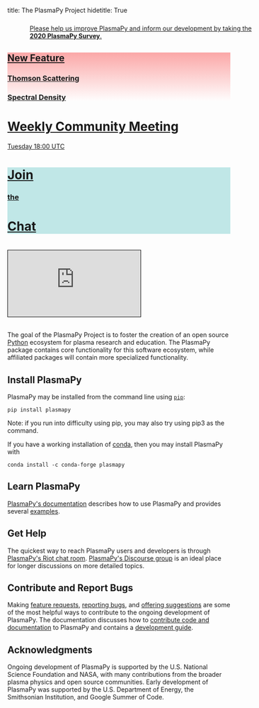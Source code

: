 title: The PlasmaPy Project
hidetitle: True

<!-- Survey Card -->
<div class="feature-row" style="margin: 24px 0">
    <div class="feature-column" style="width: 100%; padding: 0 10%">
        <a class="feature-link" href="https://docs.google.com/forms/d/e/1FAIpQLSeug7Wg1wWZdO10qV1X6dsOq1hn7kq3x8EXoDDjNYZ74ncuug/viewform">
        <div class="feature-card feature-card-banner">
            <div>
                Please help us improve PlasmaPy and inform our development by 
                taking the <b>2020 PlasmaPy Survey</b>.
            </div>
        </div>
        </a>
    </div>
</div>

<!-- Feature Cards -->
<div class="feature-row">
    <!-- Feature 1 -->
    <div class="feature-column">
        <a class="feature-link" href="https://docs.plasmapy.org/en/latest/notebooks/thomson.html">
        <div class="feature-card" 
              style="background-image: linear-gradient(rgba(249, 96, 96, 0.55),
                                       rgba(255, 255, 255, 0.7)), 
                                       url('/images/features/thomson_spectral_density.png')">
            <div>
                <h2>New Feature</h2>
                <h3>Thomson Scattering</h3>
                <h3>Spectral Density</h3>
            </div>
        </div>
        </a>
    </div>
    <!-- Feature 2 -->
    <div class="feature-column">
        <a class="feature-link" href="meetings/weekly">
        <div class="feature-card">
            <div>
                <h1>Weekly Community Meeting</h1>
                Tuesday 18:00 UTC
            </div>
        </div>
        </a>
    </div>
    <!-- Feature 3 -->
    <div class="feature-column">
        <a class="feature-link" href="https://riot.im/app/#/room/#plasmapy:openastronomy.org">
        <div class="feature-card" 
              style="background-image: linear-gradient(rgba(255, 255, 255, 0.5), 
                                       rgba(255, 255, 255, 0.5)), 
                                       none; 
                     background-color: #80cece">
            <div>
                <h1>Join</h1>
                <h3>the</h3>
                <h1>Chat</h1>
            </div>
        </div>
        </a>
    </div>
</div>

<br>

<!-- YouTube Video-->
<div class="aspect-ratio-80pc">
    <iframe src="https://www.youtube-nocookie.com/embed/E8RwQF5wcXM"
            style="border: 1px solid black"
            frameborder="0" 
            allow="accelerometer; autoplay; encrypted-media; gyroscope; picture-in-picture"
            allowfullscreen>
    </iframe>
</div>

<br/>

The goal of the PlasmaPy Project is to foster the creation of an open source [Python](https://www.python.org/) ecosystem for plasma research and education.  The PlasmaPy package contains core functionality for this software ecosystem, while affiliated packages will contain more specialized functionality.

## Install PlasmaPy

PlasmaPy may be installed from the command line using [`pip`](https://pip.pypa.io/en/stable/):

```shell
pip install plasmapy
```

Note: if you run into difficulty using pip, you may also try using pip3 as the command.

If you have a working installation of [conda](https://docs.conda.io/en/latest/), then you may install PlasmaPy with

```shell
conda install -c conda-forge plasmapy
```

## Learn PlasmaPy

[PlasmaPy's documentation](http://docs.plasmapy.org/en/latest) describes how to use PlasmaPy and provides several [examples](http://docs.plasmapy.org/en/latest/auto_examples/index.html). 

## Get Help

The quickest way to reach PlasmaPy users and developers is through [PlasmaPy's Riot chat room](https://riot.im/app/#/room/#plasmapy:openastronomy.org).  [PlasmaPy's Discourse group](https://plasmapy.discourse.group/) is an ideal place for longer discussions on more detailed topics.

## Contribute and Report Bugs

Making [feature requests](https://github.com/PlasmaPy/PlasmaPy/issues/new?template=Feature_request.md), [reporting bugs](https://github.com/PlasmaPy/PlasmaPy/issues/new?template=Bug_report.md), and [offering suggestions](https://docs.google.com/forms/d/e/1FAIpQLSdT3O5iHZrLJRuavFyzoR23PGy0Prfzx2SQOcwJGWtvHyT2lw/viewform) are some of the most helpful ways to contribute to the ongoing development of PlasmaPy.  The documentation discusses how to [contribute code and documentation](http://docs.plasmapy.org/en/latest/CONTRIBUTING.html) to PlasmaPy and contains a [development guide](http://docs.plasmapy.org/en/latest/development/index.html).

## Acknowledgments

Ongoing development of PlasmaPy is supported by the U.S. National Science Foundation and NASA, with many contributions from the broader plasma physics and open source communities.  Early development of PlasmaPy was supported by the U.S. Department of Energy, the Smithsonian Institution, and Google Summer of Code.

